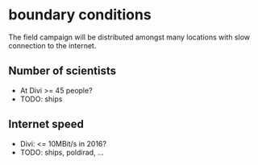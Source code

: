 # boundary conditions
The field campaign will be distributed amongst many locations with slow connection to the internet.

## Number of scientists
* At Divi >= 45 people?
* TODO: ships

## Internet speed
* Divi: <= 10MBit/s in 2016?
* TODO: ships, poldirad, ...
